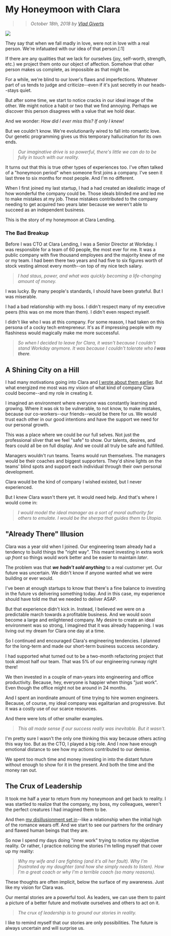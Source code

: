 # My Honeymoon with Clara

>> _October 18th, 2018 by [Vlad Giverts](/purposeful-leadership-coaching)_

![](https://d235962hz41e70.cloudfront.net/honeymoon.jpeg)

They say that when we fall madly in love, were not in love with a real person. We're infatuated with our idea of that person.[:1]

If there are any qualities that we lack for ourselves (joy, self-worth, strength, etc.) we project them onto our object of affection. Somehow that other person makes us complete, as impossible as that might be.

For a while, we're blind to our lover's flaws and imperfections. Whatever part of us tends to judge and criticize--even if it's just secretly in our heads--stays quiet.

But after some time, we start to notice cracks in our ideal image of the other. We might notice a habit or two that we find annoying. Perhaps we discover this person disagrees with a value that we hold dear. 

And we wonder: _How did I ever miss this? If only I knew!_

But we couldn't know. We're evolutionarily wired to fall into romantic love. Our genetic programming gives us this temporary hallucination for its own ends. 

> _Our imaginative drive is so powerful, there's little we can do to be fully in touch with our reality._

It turns out that this is true other types of experiences too. I've often talked of a "honeymoon period" when someone first joins a company. I've seen it last three to six months for most people. And I'm no different.

When I first joined my last startup, I had a had created an idealistic image of how wonderful the company could be. Those ideals blinded me and led me to make mistakes at my job. These mistakes contributed to the company needing to get acquired two years later because we weren't able to succeed as an independent business. 

This is the story of my honeymoon at Clara Lending.

 

### The Bad Breakup

Before I was CTO at Clara Lending, I was a Senior Director at Workday. I was responsible for a team of 60 people, the most ever for me. It was a public company with five thousand employees and the majority knew of me or my team. I had been there two years and had five to six figures worth of stock vesting almost every month--on top of my nice tech salary.

> _I had staus, power, and what was quickly becoming a life-changing amount of money._ 

I was lucky. By many people's standards, I should have been grateful. But I was miserable.  

I had a bad relationship with my boss. I didn't respect many of my executive peers (this was on me more than them). I didn't even respect myself.

I didn't like who I was at this company. For some reason, I had taken on this persona of a cocky tech entrepreneur. It's as if impressing people with my flashiness would magically make me more successful.

> _So when I decided to leave for Clara, it wasn't because I couldn't stand Workday anymore. It was because I couldn't tolerate who **I was there**._


## A Shining City on a Hill

I had many motivations going into Clara and [I wrote about them earlier](/motivation-at-clara). But what energized me most was my vision of what kind of company Clara could become--and my role in creating it. 

I imagined an environment where everyone was constantly learning and growing. Where it was ok to be vulnerable, to not know, to make mistakes, because our co-workers--our friends--would be there for us. We would trust each other in our good intentions and have the support we need for our personal growth.

This was a place where we could be our full selves. Not just the professional sliver that we feel "safe" to show. Our talents, desires, and fears could all be on full display. And we could all truly be safe and fulfilled.

Managers wouldn't run teams. Teams would run themselves. The managers would be their coaches and biggest supporters. They'd shine lights on the teams' blind spots and support each individual through their own personal development.

Clara would be the kind of company I wished existed, but I never experienced.

But I knew Clara wasn't there yet. It would need help. And that's where I would come in:

> _I would model the ideal manager as a sort of moral authority for others to emulate. I would be the sherpa that guides them to Utopia._


## "Already There" Illusion

Clara was a year old when I joined. Our engineering team already had a tendency to build things the "right way". This meant investing in extra work _up front_ so things would work better and be easier to maintain _later_. 

The problem was that _**we hadn't sold anything**_ to a real customer yet. Our future was uncertain. We didn't know if anyone wanted what we were building or ever would.

I've been at enough startups to know that there's a fine balance to investing in the future vs delivering something today. And in this case, my experience should have told me that we needed to deliver ASAP.

But that experience didn't kick in. Instead, I believed we were on a predictable march towards a profitable business. And we would soon become a large and enlightened company. My desire to create an ideal environment was so strong, I imagined that it was already happening. I was living out my dream for Clara one day at a time. 

So I continued and encouraged Clara's engineering tendencies. I planned for the long-term and made our short-term business success secondary.  

I had supported what turned out to be a two-month refactoring project that took almost half our team. That was 5% of our engineering runway right there!

We then invested in a couple of man-years into engineering and office productivity. Because, hey, everyone is happier when things "just work". Even though the office might not be around in 24 months.

And I spent an inordinate amount of time trying to hire women engineers. Because, of course, my ideal company was egalitarian and progressive. But it was a costly use of our scarce resources.

And there were lots of other smaller examples.

> _This all made sense if our success really was inevitable. But it wasn't._

I'm pretty sure I wasn't the only one thinking this way because others acting this way too. But as the CTO, I played a big role. And I now have enough emotional distance to see how my actions  contributed to our demise.

We spent too much time and money investing in into the distant future without enough to show for it in the present. And both the time and the money ran out. 


## The Crux of Leadership

It took me half a year to return from my honeymoon and get back to reality. I was startled to realize that the company, my boss, my colleagues, weren't the perfect creatures I had imagined them to be. 

And then [my disillusionment set in](/the-safety-bubble)--like a relationship when the initial high of the romance wears off. And we start to see our partners for the ordinary and flawed human beings that they are.

So now I spend my days doing "inner work" trying to notice my objective reality. Or rather, I practice noticing the stories I'm telling myself that cover up my reality:

> _Why my wife and I are fighting (and it's all her fault)._
> _Why I'm frustrated ay my daughter (and how she simply needs to listen)._
> _How I'm a great coach or why I'm a terrible coach (so many reasons)._

These thoughts are often implicit, below the surface of my awareness. Just like my vision for Clara was. 

Our mental stories are a powerful tool. As leaders, we can use them to paint a picture of a better future and motivate ourselves and others to act on it.

> _The crux of leadership is to ground our stories in reality._ 

I like to remind myself that our stories are only possibilities. The future is always uncertain and will surprise us. 